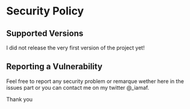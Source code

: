 # Security Policy

## Supported Versions

I did not release the very first version of the project yet!



## Reporting a Vulnerability

Feel free to report any security problem or remarque wether here in the issues part or you can contact me on my twitter @_iamaf.

Thank you
